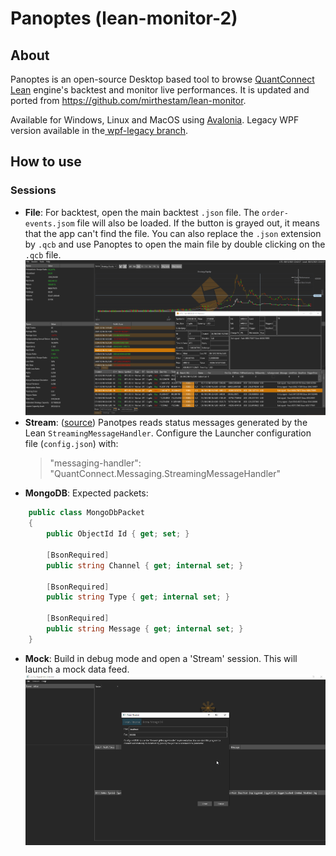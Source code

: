 # Panoptes (lean-monitor-2)
## About
Panoptes is an open-source Desktop based tool to browse [QuantConnect Lean](https://github.com/QuantConnect/Lean) engine's backtest and monitor live performances. It is updated and ported from https://github.com/mirthestam/lean-monitor.

Available for Windows, Linux and MacOS using [Avalonia](https://github.com/AvaloniaUI/Avalonia). Legacy WPF version available in the[ wpf-legacy branch](https://github.com/BobLd/lean-monitor-2/tree/wpf-legacy).

## How to use
### Sessions

- **File**: For backtest, open the main backtest `.json` file. The `order-events.jsom` file will also be loaded. If the button is grayed out, it means that the app can't find the file. You can also replace the `.json` extension by `.qcb` and use Panoptes to open the main file by double clicking on the `.qcb` file.
![backtest](https://github.com/BobLd/lean-monitor-2/blob/master/capture.png)
- **Stream**: ([source](https://github.com/mirthestam/lean-monitor#starting-from-a-stream)) Panotpes reads status messages generated by the Lean `StreamingMessageHandler`. Configure the Launcher configuration file (`config.json`) with:
  >"messaging-handler": "QuantConnect.Messaging.StreamingMessageHandler"
- **MongoDB**: Expected packets:
```csharp
    public class MongoDbPacket
    {
        public ObjectId Id { get; set; }

        [BsonRequired]
        public string Channel { get; internal set; }

        [BsonRequired]
        public string Type { get; internal set; }

        [BsonRequired]
        public string Message { get; internal set; }
    }
```
- **Mock**: Build in debug mode and open a 'Stream' session. This will launch a mock data feed.
![demo](https://github.com/BobLd/lean-monitor-2/blob/master/demo.gif)
